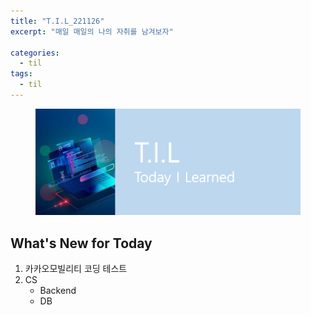 ```yaml
---
title: "T.I.L_221126"
excerpt: "매일 매일의 나의 자취를 남겨보자"

categories:
  - til
tags:
  - til
---
```

<figure>
    <img src="/assets/images/til_image.png">
</figure>

## What's New for Today   
1. 카카오모빌리티 코딩 테스트
2. CS
    - Backend
    - DB